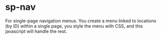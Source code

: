 sp-nav
======

For single-page navigation menus. You create a menu linked to locations (by ID) within a single page, you style the menu with CSS, and this javascript will handle the rest.
